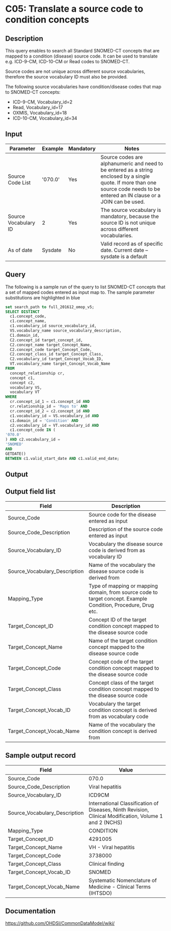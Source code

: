 <!---
Group:condition
Name:C05 Translate a source code to condition concepts
Author:Patrick Ryan
CDM Version: 5.0
-->

# C05: Translate a source code to condition concepts

## Description
This query enables to search all Standard SNOMED-CT concepts that are mapped to a condition (disease) source code. It can be used to translate e.g. ICD-9-CM, ICD-10-CM or Read codes to SNOMED-CT.

Source codes are not unique across different source vocabularies, therefore the source vocabulary ID must also be provided.

The following source vocabularies have condition/disease codes that map to SNOMED-CT concepts:

-  ICD-9-CM,    Vocabulary_id=2
- Read,            Vocabulary_id=17
- OXMIS,         Vocabulary_id=18
- ICD-10-CM,   Vocabulary_id=34

## Input

|  Parameter |  Example |  Mandatory |  Notes |
| --- | --- | --- | --- |
|  Source Code List |  '070.0' |  Yes | Source codes are alphanumeric and need to be entered as a string enclosed by a single quote. If more than one source code needs to be entered an IN clause or a JOIN can be used. |
|  Source Vocabulary ID |  2 |  Yes | The source vocabulary is mandatory, because the source ID is not unique across different vocabularies. |
|  As of date |  Sysdate |  No | Valid record as of specific date. Current date – sysdate is a default |

## Query
The following is a sample run of the query to list SNOMED-CT concepts that a set of mapped codes entered as input map to. The sample parameter substitutions are highlighted in  blue 

```sql
set search_path to full_201612_omop_v5;
SELECT DISTINCT 
  c1.concept_code, 
  c1.concept_name, 
  c1.vocabulary_id source_vocabulary_id, 
  VS.vocabulary_name source_vocabulary_description, 
  C1.domain_id, 
  C2.concept_id target_concept_id, 
  C2.concept_name target_Concept_Name, 
  C2.concept_code target_Concept_Code, 
  C2.concept_class_id target_Concept_Class, 
  C2.vocabulary_id target_Concept_Vocab_ID, 
  VT.vocabulary_name target_Concept_Vocab_Name 
FROM 
  concept_relationship cr, 
  concept c1, 
  concept c2,
  vocabulary VS, 
  vocabulary VT 
WHERE 
  cr.concept_id_1 = c1.concept_id AND
  cr.relationship_id = 'Maps to' AND
  cr.concept_id_2 = c2.concept_id AND
  c1.vocabulary_id = VS.vocabulary_id AND 
  c1.domain_id = 'Condition' AND 
  c2.vocabulary_id = VT.vocabulary_id AND 
  c1.concept_code IN (
'070.0'                                           
) AND c2.vocabulary_id =
'SNOMED'                                          
AND
GETDATE()                                           
BETWEEN c1.valid_start_date AND c1.valid_end_date;
```

## Output

## Output field list

|  Field |  Description |
| --- | --- |
|  Source_Code |  Source code for the disease entered as input |
|  Source_Code_Description |  Description of the source code entered as input |
|  Source_Vocabulary_ID |  Vocabulary the disease source code is derived from as vocabulary ID |
|  Source_Vocabulary_Description |  Name of the vocabulary the disease source code is derived from |
|  Mapping_Type |  Type of mapping or mapping domain, from source code to target concept. Example Condition, Procedure, Drug etc. |
|  Target_Concept_ID |  Concept ID of the target condition concept mapped to the disease source code |
|  Target_Concept_Name |  Name of the target condition concept mapped to the disease source code |
|  Target_Concept_Code |  Concept code of the target condition concept mapped to the disease source code |
|  Target_Concept_Class |  Concept class of the target condition concept mapped to the disease source code |
|  Target_Concept_Vocab_ID |  Vocabulary the target condition concept is derived from as vocabulary code |
|  Target_Concept_Vocab_Name |  Name of the vocabulary the condition concept is derived from |

## Sample output record

|  Field |  Value |
| --- | --- |
|  Source_Code |  070.0 |
|  Source_Code_Description |  Viral hepatitis |
|  Source_Vocabulary_ID |  ICD9CM |
|  Source_Vocabulary_Description |  International Classification of Diseases, Ninth Revision, Clinical Modification, Volume 1 and 2 (NCHS) |
|  Mapping_Type |  CONDITION |
|  Target_Concept_ID |  4291005 |
|  Target_Concept_Name |  VH - Viral hepatitis |
|  Target_Concept_Code |  3738000 |
|  Target_Concept_Class |  Clinical finding |
|  Target_Concept_Vocab_ID |  SNOMED |
|  Target_Concept_Vocab_Name |  Systematic Nomenclature of Medicine - Clinical Terms (IHTSDO) |

## Documentation
https://github.com/OHDSI/CommonDataModel/wiki/
